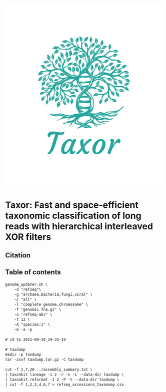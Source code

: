 <center><img src="Logo.png" alt="Taxonomic classification with XOR filters" width="500"/></center>

# Taxor: Fast and space-efficient taxonomic classification of long reads with hierarchical interleaved XOR filters

## Citation

## Table of contents

```
genome_updater.sh \
    -d "refseq"\
    -g "archaea,bacteria,fungi,viral" \
    -c "all" \
    -l "complete genome,chromosome" \
    -f "genomic.fna.gz" \
    -o "refseq-abv" \
    -t 12 \
    -A "species:1" \
    -m -a -p

# cd to 2021-09-30_19-35-19

# taxdump
mkdir -p taxdump
tar -zxvf taxdump.tar.gz -C taxdump

cut -f 1,7,20 ../assembly_summary.txt \
| taxonkit lineage -i 2 -r -n -L --data-dir taxdump \
| taxonkit reformat -I 2 -P -t --data-dir taxdump \
| cut -f 1,2,3,4,6,7 > refseq_accessions_taxonomy.csv

```
